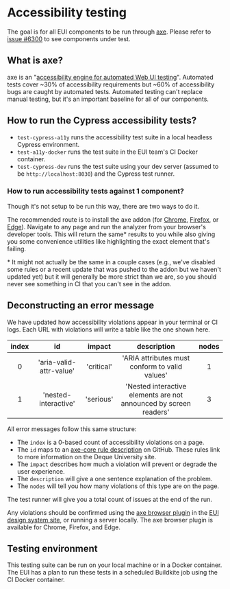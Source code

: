 # Accessibility testing

The goal is for all EUI components to be run through [axe](https://www.deque.com/axe/).
Please refer to [issue #6300](https://github.com/elastic/eui/issues/6300) to see components under test.

## What is axe?

axe is an "[accessibility engine for automated Web UI testing](https://github.com/dequelabs/axe-core)".
Automated tests cover ~30% of accessibility requirements but ~60% of accessibility bugs are caught by automated tests.
Automated testing can't replace manual testing, but it's an important baseline for all of our components.

## How to run the Cypress accessibility tests?

* `test-cypress-a11y` runs the accessibility test suite in a local headless Cypress environment.
* `test-a11y-docker` runs the test suite in the EUI team's CI Docker container.
* `test-cypress-dev` runs the test suite using your dev server (assumed to be `http://localhost:8030`) and the Cypress test runner.

### How to run accessibility tests against 1 component?

Though it's not setup to be run this way, there are two ways to do it.

The recommended route is to install the axe addon (for [Chrome](https://chrome.google.com/webstore/detail/axe-web-accessibility-tes/lhdoppojpmngadmnindnejefpokejbdd), [Firefox](https://addons.mozilla.org/en-US/firefox/addon/axe-devtools/), or [Edge](https://support.microsoft.com/en-us/microsoft-edge/download-the-new-microsoft-edge-based-on-chromium-0f4a3dd7-55df-60f5-739f-00010dba52cf)).
Navigate to any page and run the analyzer from your browser's developer tools.
This will return the same* results to you while also giving you some convenience utilities like highlighting the exact element that's failing.

\* It might not actually be the same in a couple cases (e.g., we've disabled some rules or a recent update that was pushed to the addon but we haven't updated yet) but it will generally be more strict than we are, so you should never see something in CI that you can't see in the addon.

## Deconstructing an error message

We have updated how accessibility violations appear in your terminal or CI logs. Each URL with violations will write a table like the one shown here.

| index | id | impact | description | nodes |
| :---: | :---: | :---: | :---: | :---: |
| 0 | 'aria-valid-attr-value' | 'critical' | 'ARIA attributes must conform to valid values' | 1 | 
| 1 | 'nested-interactive' | 'serious' | 'Nested interactive elements are not announced by screen readers' | 3 |

All error messages follow this same structure:
* The `index` is a 0-based count of accessibility violations on a page.
* The `id` maps to an [axe-core rule description](https://github.com/dequelabs/axe-core/blob/develop/doc/rule-descriptions.md) on GitHub. These rules link to more information on the Deque University site.
* The `impact` describes how much a violation will prevent or degrade the user experience.
* The `description` will give a one sentence explanation of the problem.
* The `nodes` will tell you how many violations of this type are on the page.

The test runner will give you a total count of issues at the end of the run.

Any violations should be confirmed using the [axe browser plugin](https://deque.com/axe) in the [EUI design system site](https://eui.elastic.co), or running a server locally. The axe browser plugin is available for Chrome, Firefox, and Edge.

## Testing environment

This testing suite can be run on your local machine or in a Docker container. The EUI has a plan to run these tests in a scheduled Buildkite job using the CI Docker container.
